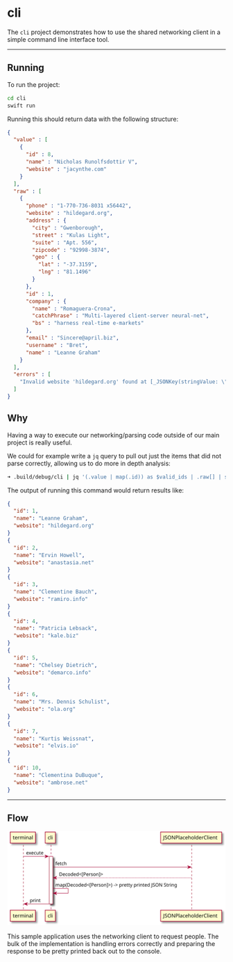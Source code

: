 # cli

The `cli` project demonstrates how to use the shared networking client in a simple command line interface tool.

---

## Running

To run the project:

``` bash
cd cli
swift run
```

Running this should return data with the following structure:

``` json
{
  "value" : [
    {
      "id" : 8,
      "name" : "Nicholas Runolfsdottir V",
      "website" : "jacynthe.com"
    }
  ],
  "raw" : [
    {
      "phone" : "1-770-736-8031 x56442",
      "website" : "hildegard.org",
      "address" : {
        "city" : "Gwenborough",
        "street" : "Kulas Light",
        "suite" : "Apt. 556",
        "zipcode" : "92998-3874",
        "geo" : {
          "lat" : "-37.3159",
          "lng" : "81.1496"
        }
      },
      "id" : 1,
      "company" : {
        "name" : "Romaguera-Crona",
        "catchPhrase" : "Multi-layered client-server neural-net",
        "bs" : "harness real-time e-markets"
      },
      "email" : "Sincere@april.biz",
      "username" : "Bret",
      "name" : "Leanne Graham"
    }
  ],
  "errors" : [
    "Invalid website 'hildegard.org' found at [_JSONKey(stringValue: \"Index 0\", intValue: 0)]."
  ]
}
```

## Why

Having a way to execute our networking/parsing code outside of our main project is really useful.

We could for example write a `jq` query to pull out just the items that did not parse correctly, allowing us to do more in depth analysis:

``` bash
➜ .build/debug/cli | jq '(.value | map(.id)) as $valid_ids | .raw[] | select(.id | IN($valid_ids[]) | not) | {id, name, website}'
```

The output of running this command would return results like:

``` json
{
  "id": 1,
  "name": "Leanne Graham",
  "website": "hildegard.org"
}
{
  "id": 2,
  "name": "Ervin Howell",
  "website": "anastasia.net"
}
{
  "id": 3,
  "name": "Clementine Bauch",
  "website": "ramiro.info"
}
{
  "id": 4,
  "name": "Patricia Lebsack",
  "website": "kale.biz"
}
{
  "id": 5,
  "name": "Chelsey Dietrich",
  "website": "demarco.info"
}
{
  "id": 6,
  "name": "Mrs. Dennis Schulist",
  "website": "ola.org"
}
{
  "id": 7,
  "name": "Kurtis Weissnat",
  "website": "elvis.io"
}
{
  "id": 10,
  "name": "Clementina DuBuque",
  "website": "ambrose.net"
}
```

---

## Flow

![sequence](../.assets/cli/sequence.svg)

This sample application uses the networking client to request people.
The bulk of the implementation is handling errors correctly and preparing the response to be pretty printed back out to the console.
